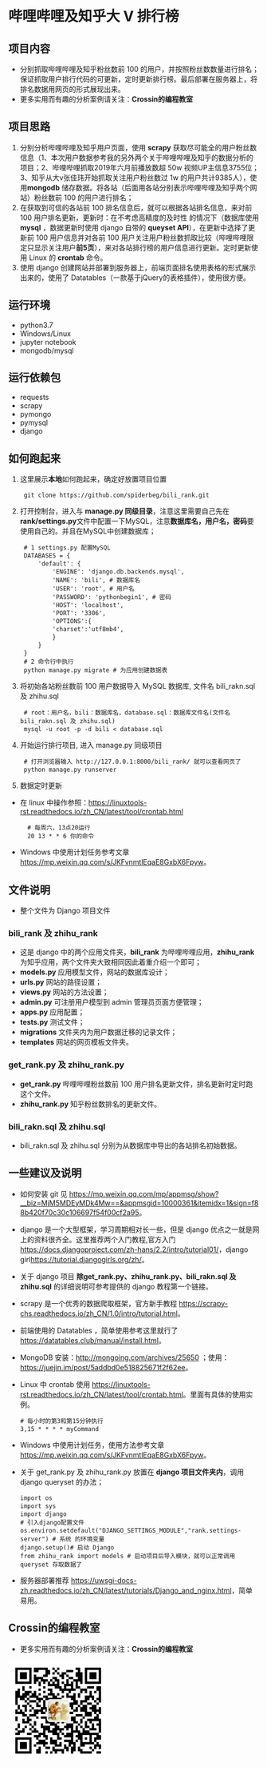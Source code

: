 # 哔哩哔哩及知乎大 V 排行榜
## 项目内容
* 分别抓取哔哩哔哩及知乎粉丝数前 100 的用户，并按照粉丝数数量进行排名；保证抓取用户排行代码的可更新，定时更新排行榜。最后部署在服务器上，将排名数据用网页的形式展现出来。
* 更多实用而有趣的分析案例请关注：<strong>Crossin的编程教室</strong>
## 项目思路
1. 分别分析哔哩哔哩及知乎用户页面，使用 **scrapy** 获取尽可能全的用户粉丝数信息（1、本次用户数据参考我的另外两个关于哔哩哔哩及知乎的数据分析的项目；2、哔哩哔哩抓取2019年六月前播放数超 50w 视频UP主信息3755位；3、知乎从大v张佳玮开始抓取关注用户粉丝数过 1w 的用户共计9385人），使用**mongodb** 储存数据。将各站（后面用各站分别表示哔哩哔哩及知乎两个网站）粉丝数前 100 的用户进行排名；
2. 在获取到可信的各站前 100 排名信息后，就可以根据各站排名信息，来对前 100 用户排名更新，更新时：在不考虑高精度的及时性
的情况下（数据库使用 **mysql** ，数据更新时使用 django 自带的 **queyset API**），在更新中选择了更新前 100 用户信息并对各前 100 用户关注用户粉丝数抓取比较（哔哩哔哩限定只显示关注用户**前5页**），来对各站排行榜的用户信息进行更新。定时更新使用 Linux 的 **crontab** 命令。
3. 使用 django 创建网站并部署到服务器上，前端页面排名使用表格的形式展示出来的，使用了 Datatables（一款基于jQuery的表格插件），使用很方便。 
## 运行环境
* python3.7
* Windows/Linux
* jupyter notebook
* mongodb/mysql
## 运行依赖包
* requests
* scrapy
* pymongo
* pymysql
* django
## 如何跑起来
1. 这里展示**本地**如何跑起来，确定好放置项目位置

        git clone https://github.com/spiderbeg/bili_rank.git
2. 打开控制台，进入与 **manage.py 同级目录**，注意这里需要自己先在 **rank/settings.py**文件中配置一下MySQL，注意**数据库名，用户名，密码**要使用自己的。并且在MySQL中创建数据库；
        
        # 1 settings.py 配置MySQL
        DATABASES = {
            'default': {
                'ENGINE': 'django.db.backends.mysql',
                'NAME': 'bili', # 数据库名
                'USER': 'root', # 用户名
                'PASSWORD': 'pythonbegin1', # 密码
                'HOST': 'localhost',
                'PORT': '3306',
                'OPTIONS':{
                'charset':'utf8mb4',
                }
            }
        }
        # 2 命令行中执行
        python manage.py migrate # 为应用创建数据表
3. 将初始各站粉丝数前 100 用户数据导入 MySQL 数据库, 文件名 bili_rakn.sql 及 zhihu.sql

        # root：用户名，bili：数据库名，database.sql：数据库文件名(文件名 bili_rakn.sql 及 zhihu.sql)
        mysql -u root -p -d bili < database.sql
4. 开始运行排行项目, 进入 manage.py 同级项目
        
        # 打开浏览器输入 http://127.0.0.1:8000/bili_rank/ 就可以查看网页了
        python manage.py runserver
5. 数据定时更新
* 在 linux 中操作参照：<https://linuxtools-rst.readthedocs.io/zh_CN/latest/tool/crontab.html>

        # 每周六，13点20运行
        20 13 * * 6 你的命令
* Windows 中使用计划任务参考文章<https://mp.weixin.qq.com/s/JKFvnmtlEqaE8GxbX6Fpyw>。
        
## 文件说明
* 整个文件为 Django 项目文件
### bili_rank 及 zhihu_rank
* 这是 django 中的两个应用文件夹，**bili_rank** 为哔哩哔哩应用，**zhihu_rank** 为知乎应用，两个文件夹大致相同因此着重介绍一个即可；
* **models.py** 应用模型文件，网站的数据库设计；
* **urls.py** 网站的路径设置；
* **views.py** 网站的方法设置；
* **admin.py**  可注册用户模型到 admin 管理员页面方便管理；
* **apps.py** 应用配置；
* **tests.py** 测试文件；
* **migrations** 文件夹内为用户数据迁移的记录文件；
* **templates** 网站的网页模板文件夹。
### get_rank.py 及 zhihu_rank.py
* **get_rank.py** 哔哩哔哩粉丝数前 100 用户排名更新文件，排名更新时定时跑这个文件。
* **zhihu_rank.py** 知乎粉丝数排名的更新文件。
### bili_rakn.sql 及 zhihu.sql
* bili_rakn.sql 及 zhihu.sql 分别为从数据库中导出的各站排名初始数据。
## 一些建议及说明
* 如何安装 git 见 <https://mp.weixin.qq.com/mp/appmsg/show?__biz=MjM5MDEyMDk4Mw==&appmsgid=10000361&itemidx=1&sign=f88b420f70c30c106697f54f00cf2a95>。
* django 是一个大型框架，学习周期相对长一些，但是 django 优点之一就是网上的资料很齐全。这里推荐两个入门教程,官方入门<https://docs.djangoproject.com/zh-hans/2.2/intro/tutorial01/>，django girl<https://tutorial.djangogirls.org/zh/>。
* 关于 django 项目 **除get_rank.py、zhihu_rank.py、bili_rakn.sql 及 zhihu.sql** 的详细说明可参考提供的 django 教程第一个链接。 
* scrapy 是一个优秀的数据爬取框架，官方新手教程 <https://scrapy-chs.readthedocs.io/zh_CN/1.0/intro/tutorial.html>。
* 前端使用的 Datatables ，简单使用参考这里就行了 <https://datatables.club/manual/install.html>。 
* MongoDB 安装：<http://mongoing.com/archives/25650> ；使用：<https://juejin.im/post/5addbd0e518825671f2f62ee>。
* Linux 中 crontab 使用 <https://linuxtools-rst.readthedocs.io/zh_CN/latest/tool/crontab.html>。里面有具体的使用实例。
      
      # 每小时的第3和第15分钟执行
      3,15 * * * * myCommand 
* Windows 中使用计划任务，使用方法参考文章<https://mp.weixin.qq.com/s/JKFvnmtlEqaE8GxbX6Fpyw>。
      
* 关于 get_rank.py 及 zhihu_rank.py 放置在 **django 项目文件夹内**，调用 django queryset 的办法；
    
      import os 
      import sys
      import django
      # 引入django配置文件
      os.environ.setdefault("DJANGO_SETTINGS_MODULE","rank.settings-server") # 系统 的环境变量
      django.setup()# 启动 Django
      from zhihu_rank import models # 启动项目后导入模块，就可以正常调用 queryset 存取数据了
* 服务器部署推荐 <https://uwsgi-docs-zh.readthedocs.io/zh_CN/latest/tutorials/Django_and_nginx.html>，简单易用。

## Crossin的编程教室
* 更多实用而有趣的分析案例请关注：**Crossin的编程教室** <br>
<img src="Crossin的编程教室.jpg" alt="Crossin的编程教室.jpg" height="200" width="200">   


